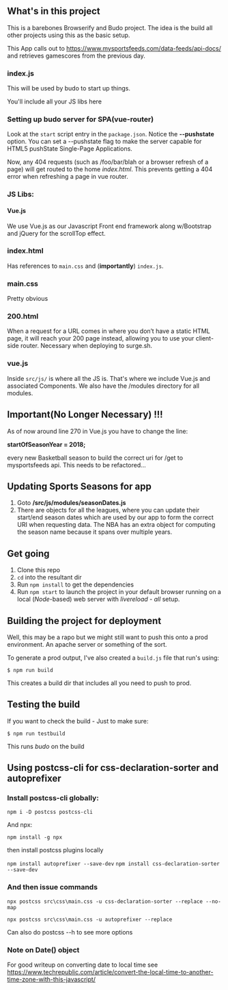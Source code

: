 ## What's in this project

This is a barebones Browserify and Budo project. The idea is the build all other projects using this as the basic setup.

This App calls out to https://www.mysportsfeeds.com/data-feeds/api-docs/ and retrieves gamescores
from the previous day.

### index.js

This will be used by budo to start up things.

You'll include all your JS libs here

### Setting up budo server for SPA(vue-router)

Look at the `start` script entry in the `package.json`. Notice the **--pushstate** option. You can set a --pushstate flag to make the server capable for HTML5 pushState Single-Page Applications.

Now, any 404 requests (such as /foo/bar/blah or a browser refresh of a page) will get routed to the home _index.html_. This prevents getting a 404 error when refreshing a page in vue router.

### JS Libs:

#### Vue.js

We use Vue.js as our Javascript Front end framework along w/Bootstrap and jQuery for the scrollTop
effect.

### index.html

Has references to `main.css` and (**importantly**) `index.js`.

### main.css

Pretty obvious

### 200.html

When a request for a URL comes in where you don’t have a static HTML page, it will reach your 200 page instead, allowing you to use your client-side router. Necessary when deploying to surge.sh.

### vue.js

Inside `src/js/` is where all the JS is. That's where we include Vue.js and associated Components. We also have the /modules directory for all modules.

## Important(No Longer Necessary) !!!

As of now around line 270 in Vue.js you have to change the line:

**startOfSeasonYear = 2018;**

every new Basketball season to build the correct uri for /get to mysportsfeeds api. This needs to be refactored...

## Updating Sports Seasons for app

1. Goto **/src/js/modules/seasonDates.js**
2. There are objects for all the leagues, where you can update their start/end season dates which are used by our app to form the correct URI when requesting data. The NBA has an extra object for computing the season name because it spans over multiple years.

## Get going

1. Clone this repo
2. `cd` into the resultant dir
3. Run `npm install` to get the dependencies
4. Run `npm start` to launch the project in your default browser running on a local (_Node_-based) web server with _livereload - all_ setup.

## Building the project for deployment

Well, this may be a rapo but we might still want to push this onto a prod environment. An apache server or something of the sort.

To generate a prod output, I've also created a `build.js` file that run's using:

`$ npm run build`

This creates a build dir that includes all you need to push to prod.

## Testing the build

If you want to check the build - Just to make sure:

`$ npm run testbuild`

This runs _budo_ on the build

## Using postcss-cli for css-declaration-sorter and autoprefixer

### Install postcss-cli globally:

`npm i -D postcss postcss-cli`

And npx:

`npm install -g npx`

then install postcss plugins locally

`npm install autoprefixer --save-dev`
`npm install css-declaration-sorter --save-dev`

### And then issue commands

`npx postcss src\css\main.css -u css-declaration-sorter --replace --no-map`

`npx postcss src\css\main.css -u autoprefixer --replace`

Can also do postcss --h to see more options

### Note on Date() object

For good writeup on converting date to local time
see https://www.techrepublic.com/article/convert-the-local-time-to-another-time-zone-with-this-javascript/
